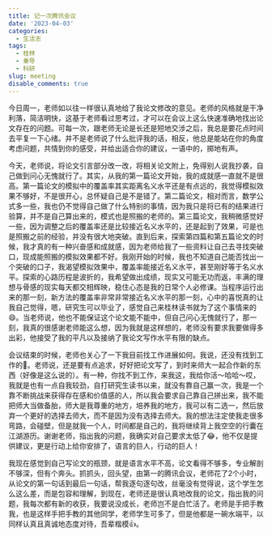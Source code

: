 ```yaml
---
title: 记一次腾讯会议
date: '2023-04-03'
categories:
  - 生活志
tags:
  - 桂林
  - 秦导
  - 科研
slug: meeting
disable_comments: true
---
```




今日周一，老师如以往一样很认真地给了我论文修改的意见。老师的风格就是干净利落，简洁明快，这基于老师看过思考过，才可以在会议上这么快速准确地找出论文存在的问题。可每一次，跟老师无论是长还是短地交涉之后，我总是要花点时间去平复一下心绪。并不是老师说了什么批评我的话，相反，他总是能站在你的角度考虑问题，共情到你的感受，并给出适合你的建议，一语中的，掷地有声。

今天，老师说，将论文引言部分改一改，将相关论文附上，免得别人说我抄袭，自己做到问心无愧就行了。其实，从我的第一篇论文开始，我的成就感一直就不是很高。第一篇论文的模拟中的覆盖率其实距离名义水平还是有点远的，我觉得模拟效果不够好，不是很开心，总怀疑自己是不是错了。第二篇论文，相对而言，数学公式多一些，我也仍不觉得自己做了什么特别的事情，因为我只是将已有的结果进行验算，并不是自己算出来的，模式也是照搬的老师的。第三篇论文，我稍微感觉好一些，因为调整之后的覆盖率还是比较接近名义水平的，还是起到了效果，可是也是照搬之前的经验，并没有很大地突破。直到后来，探索第四篇和第五篇论文的时候，我才真的有一种兴奋感和成就感，因为老师给我了一些资料让自己去寻找突破口，现成能照搬的模拟效果都不好。我刚开始的时候，我也不知道自己能否找出一个突破的口子，我渴望模拟效果中，覆盖率能接近名义水平，甚至刚好等于名义水平。探索的心路历程是波折的，我希望做出成绩，现实又可能无功而返，丰满的理想与骨感的现实每天都交相辉映，稳住心态是我的日常个人必修课。当程序运行出来的那一刻，新方法的覆盖率非常非常接近名义水平的那一刻，心中的喜悦真的让我自己觉得，嗯，研究生可以毕业了，感觉自己来桂林读书就为了这个事情来的😄。当老师说，他也不能保证这个论文能不能中，但自己问心无愧就行了，那一刻，我真的很感谢老师能这么想，因为我就是这样想的，老师没有要求我要做得多出彩，他接受了我的平凡以及接纳了我论文写作水平有限的缺点。

会议结束的时候，老师也关心了一下我目前找工作进展如何。我说，还没有找到工作的🙈。老师说，还是要有点追求，好好把论文写了，到时来师大一起合作新的东西（好像是这么说的）。有一种，你找不到工作，来我这，我给你活～哈哈～哎，我就是也有一点自我较劲，自打研究生读书以来，就没有靠自己赢一次，我是一个靠不断挑战来获得存在感和价值感的人，所以我会要求自己靠自己拼出来，我不能把师大当做备胎，师大是我尊重的地方，培养我的地方，我可以有二选一，然后放弃一个更好的选择去师大，而不是因为没有选择去师大。我的想法注定使我走很多弯路，会碰壁，但是就我一个人，时间都是自己的，我将继续背上我空空的行囊在江湖游历。谢谢老师，指出我的问题，我确实对自己要求太低了😂，他不仅是提供建议，更是行动上给你安排了，语言的巨人，行动的巨人！

我现在感觉到自己写论文的瓶颈，就是语言水平不高，论文看得不够多，专业解剖不够深，但有个奔头。抓抓头，回头望，由第一的腾讯会议，老师花了2个小时，从论文的第一句话到最后一句话，帮我逐句逐句改，丝毫没有觉得说，这个学生怎么这么差，而是包容和理解，到现在，老师还是很认真地改我的论文，指出我的问题，我每次都有新的收获，我要说没成长，老师岂不是白忙活了。老师是手把手教我，也是这样手把手教的其他同学，老师学生可多了，但是他都是一碗水端平，以同样认真且真诚地态度对待，吾辈楷模👍。
